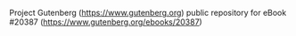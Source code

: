 Project Gutenberg (https://www.gutenberg.org) public repository for eBook #20387 (https://www.gutenberg.org/ebooks/20387)
